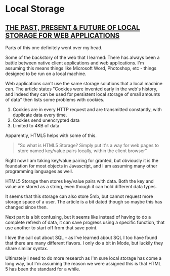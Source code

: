 # Local Storage

## [THE PAST, PRESENT & FUTURE OF LOCAL STORAGE FOR WEB APPLICATIONS](http://diveinto.html5doctor.com/storage.html)

Parts of this one definitely went over my head.

Some of the backstory of the web that I learned:
There has always been a battle between native client applications and web applications. I'm assuming this means things like Microsoft Word, Photoshop, etc - things designed to be run on a local machine.

Web applications can't use the same storage solutions that a local machine can. The article states "Cookies were invented early in the web's history, and indeed they can be used for persistent local storage of small amounts of data"  then lists some problems with cookies.

1. Cookies are in every HTTP request and are transmitted constantly, with duplicate data every time.
2. Cookies send unencrypted data
3. Limited to 4KB of data.

Apparently, HTML5 helps with some of this.

> "So what is HTML5 Storage? Simply put it's a way for web pages to store named key/value pairs locally, within the client browser"

Right now I am taking key/value pairing for granted, but obviously it is the foundation for most objects in Javascript, and I am assuming many other programming languages as well.

HTML5 Storage then stores key/value pairs with data. Both the key and value are stored as a string, even though it can hold different data types.

It seems that this storage can also store 5mb, but cannot request more storage space of a user. The article is a bit dated though so maybe this has changed since then.

Next part is a bit confusing, but it seems like instead of having to do a complete refresh of data, it can save progress using a specific function, that use another to start off from that save point.

I love the call out about SQL - as I've learned about SQL I too have found that there are many different flavors. I only do a bit in Mode, but luckily they share similar syntax.

Ultimately I need to do more research as I'm sure local storage has come a long way, but I'm assuming the reason we were assigned this is that HTML 5 has been the standard for a while.